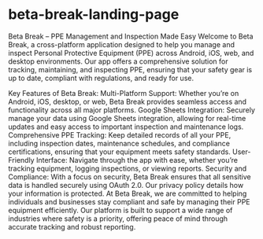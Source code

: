 # beta-break-landing-page
Beta Break – PPE Management and Inspection Made Easy
Welcome to Beta Break, a cross-platform application designed to help you manage and inspect Personal Protective Equipment (PPE) across Android, iOS, web, and desktop environments. Our app offers a comprehensive solution for tracking, maintaining, and inspecting PPE, ensuring that your safety gear is up to date, compliant with regulations, and ready for use.

Key Features of Beta Break:
Multi-Platform Support: Whether you’re on Android, iOS, desktop, or web, Beta Break provides seamless access and functionality across all major platforms.
Google Sheets Integration: Securely manage your data using Google Sheets integration, allowing for real-time updates and easy access to important inspection and maintenance logs.
Comprehensive PPE Tracking: Keep detailed records of all your PPE, including inspection dates, maintenance schedules, and compliance certifications, ensuring that your equipment meets safety standards.
User-Friendly Interface: Navigate through the app with ease, whether you’re tracking equipment, logging inspections, or viewing reports.
Security and Compliance: With a focus on security, Beta Break ensures that all sensitive data is handled securely using OAuth 2.0. Our privacy policy details how your information is protected.
At Beta Break, we are committed to helping individuals and businesses stay compliant and safe by managing their PPE equipment efficiently. Our platform is built to support a wide range of industries where safety is a priority, offering peace of mind through accurate tracking and robust reporting.
